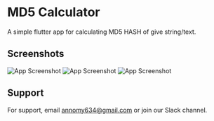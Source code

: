 
# MD5 Calculator
A simple flutter app for calculating MD5 HASH of give string/text.


## Screenshots
![App Screenshot](https://via.placeholder.com/468x300?text=App+Screenshot+Here)
![App Screenshot](https://via.placeholder.com/468x300?text=App+Screenshot+Here)
![App Screenshot](https://via.placeholder.com/468x300?text=App+Screenshot+Here)


## Support

For support, email annomy634@gmail.com or join our Slack channel.
